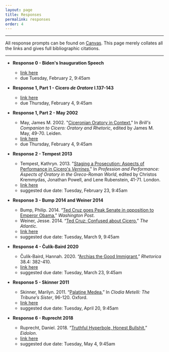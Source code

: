 ```yaml
---
layout: page
title: Responses
permalink: responses
order: 4
---
```


***

All response prompts can be found on [Canvas](https://hc.instructure.com/courses/3519). This page merely collates all the links and gives full bibliographic citations.

***

* **Response 0 - Biden's Inauguration Speech**
  * [link here](https://hc.instructure.com/courses/3519/assignments/30008)
  * due Tuesday, February 2, 9:45am

* **Response 1, Part 1 - Cicero *de Oratore* I.137-143**
  * [link here](https://hc.instructure.com/courses/3519/assignments/32148)
  * due Thursday, February 4, 9:45am

* **Response 1, Part 2 - May 2002**
  * May, James M. 2002. "[Ciceronian Oratory in Context.](https://drive.google.com/file/d/1UZeddOPyiWUGKMQ2Pwt8mCDojihTwtZN/view?usp=sharing)" In *Brill's Companion to Cicero: Oratory and Rhetoric*, edited by James M. May, 49-70. Leiden.
  * [link here](https://hc.instructure.com/courses/3519/assignments/32164)
  * due Thursday, February 4, 9:45am

* **Response 2 - Tempest 2013**
  * Tempest, Kathryn. 2013. "[Staging a Prosecution: Aspects of Performance in Cicero's *Verrines*.](https://drive.google.com/file/d/1TotiRdRcc5ROSK1rHBYDr64OLYqgsv6z/view?usp=sharing)" In *Profession and Performance: Aspects of Oratory in the Greco-Roman World*, edited by Christos Kremmydas, Jonathan Powell, and Lene Rubenstein, 41-71. London.
  * [link here](https://hc.instructure.com/courses/3519/assignments/32199)
  * suggested due date: Tuesday, February 23, 9:45am

* **Response 3 - Bump 2014 and Weiner 2014**
  * Bump, Philip. 2014. “[Ted Cruz goes Peak Senate in opposition to Emperor Obama.](https://www.washingtonpost.com/news/the-fix/wp/2014/11/20/ted-cruz-goes-peak-senate-in-opposition-to-emperor-obama/)” *Washington Post*.
  * Weiner, Jesse. 2014. “[Ted Cruz: Confused about Cicero.](https://www.theatlantic.com/politics/archive/2014/11/ted-cruz-confused-about-cicero/383066/)” *The Atlantic*.
  * [link here](https://hc.instructure.com/courses/3519/assignments/32219)
  * suggested due date: Tuesday, March 9, 9:45am

* **Response 4 - Čulík-Baird 2020**
  * Čulík-Baird, Hannah. 2020. “[Archias the Good Immigrant.](https://drive.google.com/file/d/1LEZQfBSGYPOct4KEA6uSfDMuea-utAgs/view?usp=sharing)” *Rhetorica* 38.4: 382-410.
  * [link here](https://hc.instructure.com/courses/3519/assignments/32222)
  * suggested due date: Tuesday, March 23, 9:45am

* **Response 5 - Skinner 2011**
  * Skinner, Marilyn. 2011. “[Palatine Medea.](https://drive.google.com/file/d/1Ud3g2i4SQzFxbWQPSW09RLA-2KS2zT8h/view?usp=sharing)” In *Clodia Metelli: The Tribune’s Sister*, 96-120. Oxford.
  * [link here](https://hc.instructure.com/courses/3519/assignments/32223)
  * suggested due date: Tuesday, April 20, 9:45am

* **Response 6 - Ruprecht 2018**
  * Ruprecht, Daniel. 2018. “[Truthful Hyperbole, Honest Bullshit.](https://eidolon.pub/truthful-hyperbole-honest-bullshit-c1b2f0b78c46)” *Eidolon*.
  * [link here](https://hc.instructure.com/courses/3519/assignments/32225)
  * suggested due date: Tuesday, May 4, 9:45am
